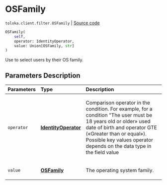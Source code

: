 # OSFamily
`toloka.client.filter.OSFamily` | [Source code](https://github.com/Toloka/toloka-kit/blob/v0.1.25/src/client/filter.py#L467)

```python
OSFamily(
    self,
    operator: IdentityOperator,
    value: Union[OSFamily, str]
)
```

Use to select users by their OS family.

## Parameters Description

| Parameters | Type | Description |
| :----------| :----| :-----------|
`operator`|**[IdentityOperator](toloka.client.primitives.operators.IdentityOperator.md)**|<p>Comparison operator in the condition. For example, for a condition &quot;The user must be 18 years old or older» used date of birth and operator GTE («Greater than or equal»). Possible key values operator depends on the data type in the field value</p>
`value`|**[OSFamily](toloka.client.filter.OSFamily.OSFamily.md)**|<p>The operating system family.</p>
